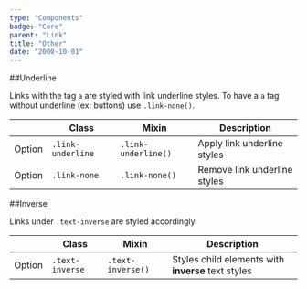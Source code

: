 ```yaml
---
type: "Components"
badge: "Core"
parent: "Link"
title: "Other"
date: "2000-10-01"
---
```


##Underline

Links with the tag `a` are styled with link underline styles. To have a `a` tag without underline (ex: buttons) use `.link-none()`.

<div class="table--scroll">

|                         | Class                                     | Mixin                       | Description                   |
| ----------------------- | ----------------------------------------- | ----------------------------- | ----------------------------- |
| Option                  | `.link-underline`                 | `.link-underline()`        | Apply link underline styles            |
| Option                  | `.link-none`                 | `.link-none()`        | Remove link underline styles            |

</div>

<demo>
  <demovanilla src="vanilla/components/link/link">
  </demovanilla>
</demo>

##Inverse

Links under `.text-inverse` are styled accordingly.

<div class="table--scroll">

|                         | Class                                     | Mixin                       | Description                   |
| ----------------------- | ----------------------------------------- | ----------------------------- | ----------------------------- |
| Option                  | `.text-inverse`                 | `.text-inverse()`        | Styles child elements with **inverse** text styles            |

</div>

<demo>
  <demovanilla src="vanilla/components/link/inverse">
  </demovanilla>
</demo>
